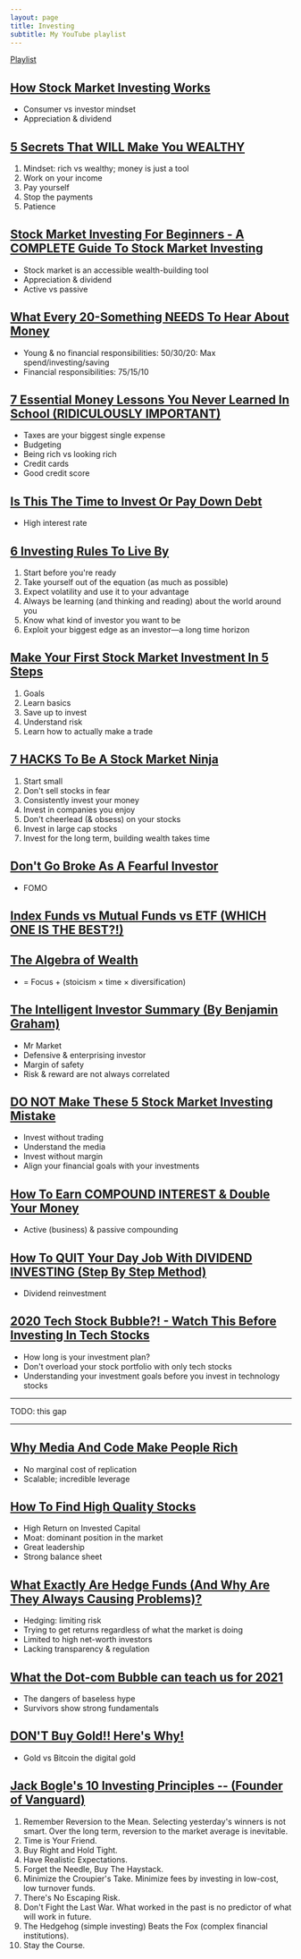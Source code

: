 ```yaml
---
layout: page
title: Investing
subtitle: My YouTube playlist
---
```


[Playlist](https://www.youtube.com/playlist?list=PLJr1hnSQ56-a-lTrZNwUIWr24fJiU6EJo)

## [How Stock Market Investing Works](https://youtu.be/LKpupMSYCko)

- Consumer vs investor mindset
- Appreciation & dividend

## [5 Secrets That WILL Make You WEALTHY](https://youtu.be/tjpKe6x-Ch0)

1. Mindset: rich vs wealthy; money is just a tool
2. Work on your income
3. Pay yourself
4. Stop the payments
5. Patience

## [Stock Market Investing For Beginners - A COMPLETE Guide To Stock Market Investing](https://youtu.be/hrx28rCKckM)

- Stock market is an accessible wealth-building tool
- Appreciation & dividend
- Active vs passive

## [What Every 20-Something NEEDS To Hear About Money](https://youtu.be/FubGyKuut6o)

- Young & no financial responsibilities: 50/30/20: Max spend/investing/saving
- Financial responsibilities: 75/15/10

## [7 Essential Money Lessons You Never Learned In School (RIDICULOUSLY IMPORTANT)](https://youtu.be/sZIKPHu4tOA)

- Taxes are your biggest single expense
- Budgeting
- Being rich vs looking rich
- Credit cards
- Good credit score

## [Is This The Time to Invest Or Pay Down Debt](https://youtu.be/6q5pEogzDPc)

- High interest rate

## [6 Investing Rules To Live By](https://youtu.be/Q9FJgYrLs30)

1. Start before you're ready
2. Take yourself out of the equation (as much as possible)
3. Expect volatility and use it to your advantage
4. Always be learning (and thinking and reading) about the world around you
5. Know what kind of investor you want to be
6. Exploit your biggest edge as an investor&mdash;a long time horizon

## [Make Your First Stock Market Investment In 5 Steps](https://youtu.be/Uof0lfco-QY)

1. Goals
2. Learn basics
3. Save up to invest
4. Understand risk
5. Learn how to actually make a trade

## [7 HACKS To Be A Stock Market Ninja](https://youtu.be/1cLaYJ65kF8)

1. Start small
2. Don't sell stocks in fear
3. Consistently invest your money
4. Invest in companies you enjoy
5. Don't cheerlead (& obsess) on your stocks
6. Invest in large cap stocks
7. Invest for the long term, building wealth takes time

## [Don't Go Broke As A Fearful Investor](https://youtu.be/YyT16J8OAAs)

- FOMO

## [Index Funds vs Mutual Funds vs ETF (WHICH ONE IS THE BEST?!)](https://youtu.be/vGcOGYkttI4)

## [The Algebra of Wealth](https://youtu.be/uNrjrDV9-YQ)

- = Focus + (stoicism &times; time &times; diversification)

## [The Intelligent Investor Summary (By Benjamin Graham)](https://youtu.be/npoyc_X5zO8)

- Mr Market
- Defensive & enterprising investor
- Margin of safety
- Risk & reward are not always correlated

## [DO NOT Make These 5 Stock Market Investing Mistake](https://youtu.be/4K6gpe13nMc)

- Invest without trading
- Understand the media
- Invest without margin
- Align your financial goals with your investments

## [How To Earn COMPOUND INTEREST & Double Your Money](https://youtu.be/IHuvEsswIKQ)

- Active (business) & passive compounding

## [How To QUIT Your Day Job With DIVIDEND INVESTING (Step By Step Method)](https://youtu.be/Vsgjuc9O6Uk)

- Dividend reinvestment

## [2020 Tech Stock Bubble?! - Watch This Before Investing In Tech Stocks](https://youtu.be/R1nQDF6ZFfg)

- How long is your investment plan?
- Don't overload your stock portfolio with only tech stocks
- Understanding your investment goals before you invest in technology stocks

---

TODO: this gap

---

## [Why Media And Code Make People Rich](https://youtu.be/EMm2duiISQw)

- No marginal cost of replication
- Scalable; incredible leverage

## [How To Find High Quality Stocks](https://youtu.be/lZQrc7nN17Y)

- High Return on Invested Capital
- Moat: dominant position in the market
- Great leadership
- Strong balance sheet

## [What Exactly Are Hedge Funds (And Why Are They Always Causing Problems)?](https://youtu.be/QFj7gVatEeM)

- Hedging: limiting risk
- Trying to get returns regardless of what the market is doing
- Limited to high net-worth investors
- Lacking transparency & regulation

## [What the Dot-com Bubble can teach us for 2021](https://youtu.be/iUHMnVIvGI8)

- The dangers of baseless hype
- Survivors show strong fundamentals

## [DON'T Buy Gold!! Here's Why!](https://youtu.be/B_QaL9fAKoM)

- Gold vs Bitcoin the digital gold

## [Jack Bogle's 10 Investing Principles -- (Founder of Vanguard)](https://youtu.be/kTk9w-XuXXk)

1. Remember Reversion to the Mean. Selecting yesterday's winners is not smart. Over the long term, reversion to the market average is inevitable.
2. Time is Your Friend.
3. Buy Right and Hold Tight.
4. Have Realistic Expectations.
5. Forget the Needle, Buy The Haystack.
6. Minimize the Croupier's Take. Minimize fees by investing in low-cost, low turnover funds.
7. There's No Escaping Risk.
8. Don't Fight the Last War. What worked in the past is no predictor of what will work in future.
9. The Hedgehog (simple investing) Beats the Fox (complex financial institutions).
10. Stay the Course.

